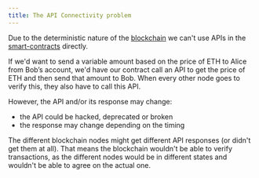 ```yaml
---
title: The API Connectivity problem
---
```


Due to the deterministic nature of the [blockchain](/knowledge/web3/blockchain.md) we can't use APIs in the [smart-contracts](/knowledge/web3/smart-contracts.md) directly.

If we'd want to send a variable amount based on the price of ETH to Alice from Bob’s account, we'd have our contract call an API to get the price of ETH and then send that amount to Bob. When every other node goes to verify this, they also have to call this API.

However, the API and/or its response may change:

- the API could be hacked, deprecated or broken
- the response may change depending on the timing

The different blockchain nodes might get different API responses (or didn't get them at all). That means the blockchain wouldn't be able to verify transactions, as the different nodes would be in different states and wouldn't be able to agree on the actual one.

